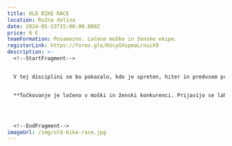 ```yaml
---
title: OLD BIKE RACE
location: Rožna dolina
date: 2024-05-23T15:00:00.000Z
price: 6 €
teamFormation: Posamezno. Ločene moške in ženske ekipe.
registerLink: https://forms.gle/KUcyGXspmaLrnuiX9
description: >-
  <!--StartFragment-->


  V tej disciplini se bo pokazalo, kdo je spreten, hiter in predvsem previden v vožnji s kolesom. Čeprav z »bicikli« radi divjamo, moramo biti pri tem vedno pazljivi, da ne poškodujemo sebe ali v najslabšem primeru koga drugega. A tokrat bo dovoljeno divjati in nikogar ne bo na poti, zato ste vsi tisti, ki ste običajno hitri in divji s kolesom, vabljeni na dirko po poligonu med študentskimi domovi v Rožni dolini. Proga bo postavljena na območju študentskih domov in bo dobro označena, tako da ne bo mogoče zaiti iz nje. Zbrali se bomo pred blokom I. Vsak bo imel dva poskusa, da spelje celoten krog, na koncu pa bomo dobili tri najhitrejše, ki se bodo za razvrstitev po prvih treh mestih pomerili še enkrat v finalni seriji. Pogoj je, da prinesete svoje lastno kolo, ki pa mora biti staro (brez prestav) in mora imeti zavore, ki delajo! Organizator bo pred tekmovanjem pregledal vsa kolesa. Poleg kolesa je pogoj tudi to, da na dirki niste vinjeni. Vsi, ki boste tekmovali, boste med dirko nosili zaščitno opremo (čelado in ščitnike za komolce), ki jo boste dobili pri organizatorju. Tisti, katerih kolesa ne bodo ustrezala pogojem ne bodo mogli tekmovati. Tekmovanje bo potekalo ločeno v moški in ženski konkurenci.


  **Točkovanje je ločeno v moški in ženski konkurenci. Prijavijo se lahko vsi študentje, če pa želite domu prinesti točke, morate biti stanovalec študentskega doma. S 1. mestom prinesete domu 8 točk, z 2. mestom 6 točk in s 3. mestom 4 točke.**




  <!--EndFragment-->
imageUrl: /img/old-bike-race.jpg
---
```

